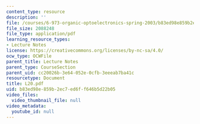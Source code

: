 ```yaml
---
content_type: resource
description: ''
file: /courses/6-973-organic-optoelectronics-spring-2003/b83ed98e859b2ec7ed6ff646b5d22b05_L20.pdf
file_size: 2088248
file_type: application/pdf
learning_resource_types:
- Lecture Notes
license: https://creativecommons.org/licenses/by-nc-sa/4.0/
ocw_type: OCWFile
parent_title: Lecture Notes
parent_type: CourseSection
parent_uid: cc20026b-3e64-052e-0cfb-3eeeab7ba41c
resourcetype: Document
title: L20.pdf
uid: b83ed98e-859b-2ec7-ed6f-f646b5d22b05
video_files:
  video_thumbnail_file: null
video_metadata:
  youtube_id: null
---
```

